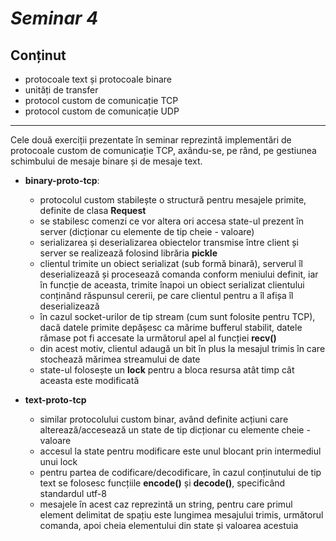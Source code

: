 # _Seminar 4_

## Conținut

- protocoale text și protocoale binare
- unități de transfer
- protocol custom de comunicație TCP
- protocol custom de comunicație UDP

---

Cele două exerciții prezentate în seminar reprezintă implementări de protocoale custom de comunicație TCP, axându-se, pe rând, pe gestiunea schimbului de mesaje binare și de mesaje text.

- **binary-proto-tcp**:

  - protocolul custom stabilește o structură pentru mesajele primite, definite de clasa **Request**
  - se stabilesc comenzi ce vor altera ori accesa state-ul prezent în server (dicționar cu elemente de tip cheie - valoare)
  - serializarea și deserializarea obiectelor transmise între client și server se realizează folosind librăria **pickle**
  - clientul trimite un obiect serializat (sub formă binară), serverul îl deserializează și procesează comanda conform meniului definit, iar în funcție de aceasta, trimite înapoi un obiect serializat clientului conținând răspunsul cererii, pe care clientul pentru a îl afișa îl deserializează
  - în cazul socket-urilor de tip stream (cum sunt folosite pentru TCP), dacă datele primite depășesc ca mărime bufferul stabilit, datele rămase pot fi accesate la următorul apel al funcției **recv()**
  - din acest motiv, clientul adaugă un bit în plus la mesajul trimis în care stochează mărimea streamului de date
  - state-ul folosește un **lock** pentru a bloca resursa atât timp cât aceasta este modificată

- **text-proto-tcp**
  - similar protocolului custom binar, având definite acțiuni care alterează/accesează un state de tip dicționar cu elemente cheie - valoare
  - accesul la state pentru modificare este unul blocant prin intermediul unui lock
  - pentru partea de codificare/decodificare, în cazul conținutului de tip text se folosesc funcțiile **encode()** și **decode()**, specificând standardul utf-8
  - mesajele în acest caz reprezintă un string, pentru care primul element delimitat de spațiu este lungimea mesajului trimis, următorul comanda, apoi cheia elementului din state și valoarea acestuia